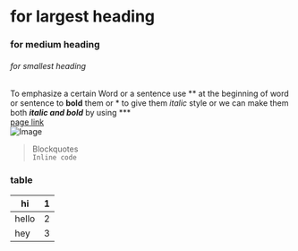 # for largest heading
### for medium heading 
###### for smallest heading
To emphasize a certain Word or a sentence use ** at the beginning of word or sentence to **bold** them or * to give them *italic* style or we can make them both ***italic and bold*** by using *** <br />
[page link](https://github.com/yousef-97)<br />
![Image](https://encrypted-tbn0.gstatic.com/images?q=tbn%3AANd9GcQ-Um-ge_9D-q5NJRQ6a3XTPe7YhYBYgczSVzrjNSXmnOtGTZ_f)<br />
> Blockquotes <br />
`Inline code`
### table
hi | 1
---|---
hello | 2
hey | 3
